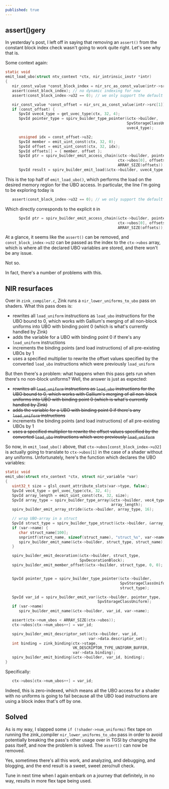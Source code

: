 ```yaml
---
published: true
---
```

## assert()gery

In yesterday's post, I left off in saying that removing an `assert()` from the constant block index check wasn't going to work quite right. Let's see why that is.

Some context again:
```c
static void
emit_load_ubo(struct ntv_context *ctx, nir_intrinsic_instr *intr)
{
   nir_const_value *const_block_index = nir_src_as_const_value(intr->src[0]);
   assert(const_block_index); // no dynamic indexing for now
   assert(const_block_index->u32 == 0); // we only support the default UBO for now

   nir_const_value *const_offset = nir_src_as_const_value(intr->src[1]);
   if (const_offset) {
      SpvId uvec4_type = get_uvec_type(ctx, 32, 4);
      SpvId pointer_type = spirv_builder_type_pointer(&ctx->builder,
                                                      SpvStorageClassUniform,
                                                      uvec4_type);

      unsigned idx = const_offset->u32;
      SpvId member = emit_uint_const(ctx, 32, 0);
      SpvId offset = emit_uint_const(ctx, 32, idx);
      SpvId offsets[] = { member, offset };
      SpvId ptr = spirv_builder_emit_access_chain(&ctx->builder, pointer_type,
                                                  ctx->ubos[0], offsets,
                                                  ARRAY_SIZE(offsets));
      SpvId result = spirv_builder_emit_load(&ctx->builder, uvec4_type, ptr);
```
This is the top half of `emit_load_ubo()`, which performs the load on the desired memory region for the UBO access. In particular, the line I'm going to be exploring today is
```c
   assert(const_block_index->u32 == 0); // we only support the default UBO for now
```
Which directly corresponds to the explicit `0` in
```c
      SpvId ptr = spirv_builder_emit_access_chain(&ctx->builder, pointer_type,
                                                  ctx->ubos[0], offsets,
                                                  ARRAY_SIZE(offsets));
```
At a glance, it seems like the `assert()` can be removed, and `const_block_index->u32` can be passed as the index to the `ctx->ubos` array, which is where all the declared UBO variables are stored, and there won't be any issue.

Not so.

In fact, there's a number of problems with this.

## NIR resurfaces
Over in `zink_compiler.c`, Zink runs a `nir_lower_uniforms_to_ubo` pass on shaders. What this pass does is:
* rewrites all `load_uniform` instructions as `load_ubo` instructions for the UBO bound to 0, which works with Gallium's merging of all non-block uniforms into UBO with binding point 0 (which is what's currently handled by Zink)
* adds the variable for a UBO with binding point 0 if there's any `load_uniform` instructions
* increments the binding points (and load instructions) of all pre-existing UBOs by 1
* uses a specified multiplier to rewrite the offset values specified by the converted `load_ubo` instructions which were previously `load_uniform`

But then there's a problem: what happens when this pass gets run when there's no non-block uniforms? Well, the answer is just as expected:
* ~~rewrites all `load_uniform` instructions as `load_ubo` instructions for the UBO bound to 0, which works with Gallium's merging of all non-block uniforms into UBO with binding point 0 (which is what's currently handled by Zink)~~
* ~~adds the variable for a UBO with binding point 0 if there's any `load_uniform` instructions~~
* increments the binding points (and load instructions) of all pre-existing UBOs by 1
* ~~uses a specified multiplier to rewrite the offset values specified by the converted `load_ubo` instructions which were previously `load_uniform`~~

So now, in `emit_load_ubo()` above, that `ctx->ubos[const_block_index->u32]` is actually going to translate to `ctx->ubos[1]` in the case of a shader without any uniforms. Unfortunately, here's the function which declares the UBO variables:

```c
static void
emit_ubo(struct ntv_context *ctx, struct nir_variable *var)
{
   uint32_t size = glsl_count_attribute_slots(var->type, false);
   SpvId vec4_type = get_uvec_type(ctx, 32, 4);
   SpvId array_length = emit_uint_const(ctx, 32, size);
   SpvId array_type = spirv_builder_type_array(&ctx->builder, vec4_type,
                                               array_length);
   spirv_builder_emit_array_stride(&ctx->builder, array_type, 16);

   // wrap UBO-array in a struct
   SpvId struct_type = spirv_builder_type_struct(&ctx->builder, &array_type, 1);
   if (var->name) {
      char struct_name[100];
      snprintf(struct_name, sizeof(struct_name), "struct_%s", var->name);
      spirv_builder_emit_name(&ctx->builder, struct_type, struct_name);
   }

   spirv_builder_emit_decoration(&ctx->builder, struct_type,
                                 SpvDecorationBlock);
   spirv_builder_emit_member_offset(&ctx->builder, struct_type, 0, 0);


   SpvId pointer_type = spirv_builder_type_pointer(&ctx->builder,
                                                   SpvStorageClassUniform,
                                                   struct_type);

   SpvId var_id = spirv_builder_emit_var(&ctx->builder, pointer_type,
                                         SpvStorageClassUniform);
   if (var->name)
      spirv_builder_emit_name(&ctx->builder, var_id, var->name);

   assert(ctx->num_ubos < ARRAY_SIZE(ctx->ubos));
   ctx->ubos[ctx->num_ubos++] = var_id;

   spirv_builder_emit_descriptor_set(&ctx->builder, var_id,
                                     var->data.descriptor_set);
   int binding = zink_binding(ctx->stage,
                              VK_DESCRIPTOR_TYPE_UNIFORM_BUFFER,
                              var->data.binding);
   spirv_builder_emit_binding(&ctx->builder, var_id, binding);
}
```
Specifically:
```c
   ctx->ubos[ctx->num_ubos++] = var_id;
```
Indeed, this is zero-indexed, which means all the UBO access for a shader with no uniforms is going to fail because all the UBO load instructions are using a block index that's off by one.

## Solved
As is my way, I slapped some `if (!shader->num_uniforms)` flex tape on running the zink_compiler `nir_lower_uniforms_to_ubo` pass in order to avoid potentially breaking the pass's other usage over in TGSI by changing the pass itself, and now the problem is solved. The `assert()` can now be removed.

Yes, sometimes there's all this work, and analyzing, and debugging, and blogging, and the end result is a sweet, sweet zero/null check.

Tune in next time when I again embark on a journey that definitely, in no way, results in more flex tape being used.
